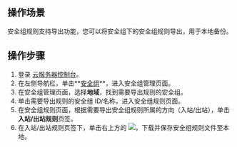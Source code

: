 ## 操作场景

安全组规则支持导出功能，您可以将安全组下的安全组规则导出，用于本地备份。

## 操作步骤

1. 登录 [云服务器控制台](https://console.cloud.tencent.com/cvm/index)。
2. 在左侧导航栏，单击**[安全组](https://console.cloud.tencent.com/cvm/securitygroup)**，进入安全组管理页面。
3. 在安全组管理页面，选择**地域**，找到需要导出规则的安全组。
4. 单击需要导出规则的安全组 ID/名称，进入安全组规则页面。
5. 在安全组规则页面，根据需要导出安全组规则所属的方向（入站/出站），单击**入站/出站规则**页签。
6. 在入站/出站规则页签下，单击右上方的 <img src="https://main.qcloudimg.com/raw/cea73c3a873320c8451955ce1073683d.png"></img>，下载并保存安全组规则文件至本地。




